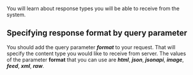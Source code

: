 <!-- Filename: J4.x:Response_Formats / Display title: Response Formats -->

You will learn about response types you will be able to receive from the
system.

## Specifying response format by query parameter

You should add the query parameter ***format*** to your request. That
will specify the content type you would like to receive from server. The
values of the parameter **format** that you can use are ***html***,
***json***, ***jsonapi***, ***image***, ***feed***, ***xml***,
***raw***.

